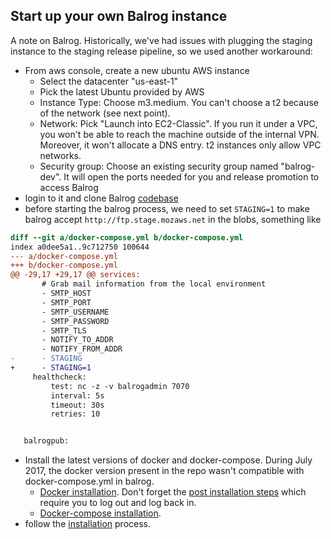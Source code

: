 ## Start up your own Balrog instance

A note on Balrog. Historically, we've had issues with plugging the staging instance to
the staging release pipeline, so we used another workaround:
- From aws console, create a new ubuntu AWS instance
  - Select the datacenter "us-east-1"
  - Pick the latest Ubuntu provided by AWS
  - Instance Type: Choose m3.medium. You can't choose a t2 because of the network (see next point).
  - Network: Pick "Launch into EC2-Classic". If you run it under a VPC, you won't be able to reach the machine outside of the internal VPN. Moreover, it won't allocate a DNS entry. t2 instances only allow VPC networks.
  - Security group: Choose an existing security group named "balrog-dev". It will open the ports needed for you and release promotion to access Balrog
- login to it and clone Balrog [codebase](https://github.com/mozilla/balrog)
- before starting the balrog process, we need to set `STAGING=1` to make balrog accept `http://ftp.stage.mozaws.net` in the blobs, something like
```diff
diff --git a/docker-compose.yml b/docker-compose.yml
index a0dee5a1..9c712750 100644
--- a/docker-compose.yml
+++ b/docker-compose.yml
@@ -29,17 +29,17 @@ services:
       # Grab mail information from the local environment
       - SMTP_HOST
       - SMTP_PORT
       - SMTP_USERNAME
       - SMTP_PASSWORD
       - SMTP_TLS
       - NOTIFY_TO_ADDR
       - NOTIFY_FROM_ADDR
-      - STAGING
+      - STAGING=1
     healthcheck:
         test: nc -z -v balrogadmin 7070
         interval: 5s
         timeout: 30s
         retries: 10


   balrogpub:
```
- Install the latest versions of docker and docker-compose. During July 2017, the docker version present in the repo wasn't compatible with docker-compose.yml in balrog.
  - [Docker installation](https://docs.docker.com/engine/installation/linux/docker-ce/ubuntu/). Don't forget the [post installation steps](https://docs.docker.com/engine/installation/linux/linux-postinstall/) which require you to log out and log back in.
  - [Docker-compose installation](https://docs.docker.com/compose/install/).
- follow the [installation](https://github.com/mozilla/balrog#installation) process.
